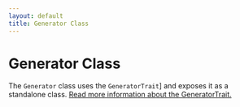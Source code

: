 ```yaml
---
layout: default
title: Generator Class
---
```


# Generator Class

The `Generator` class uses the `GeneratorTrait`] and exposes it as a standalone class.
[Read more information about the GeneratorTrait.](/2.0/generator/trait/)
